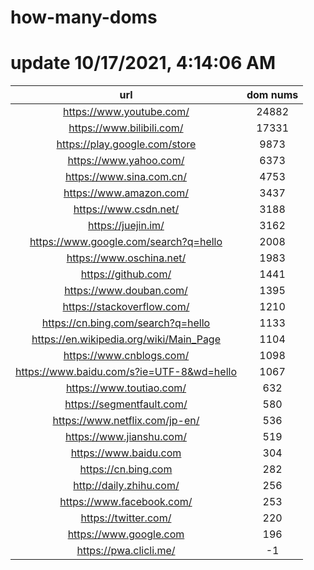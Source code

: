 # how-many-doms

# update 10/17/2021, 4:14:06 AM

url | dom nums
:-: | :-:
https://www.youtube.com/ | 24882
https://www.bilibili.com/ | 17331
https://play.google.com/store | 9873
https://www.yahoo.com/ | 6373
https://www.sina.com.cn/ | 4753
https://www.amazon.com/ | 3437
https://www.csdn.net/ | 3188
https://juejin.im/ | 3162
https://www.google.com/search?q=hello | 2008
https://www.oschina.net/ | 1983
https://github.com/ | 1441
https://www.douban.com/ | 1395
https://stackoverflow.com/ | 1210
https://cn.bing.com/search?q=hello | 1133
https://en.wikipedia.org/wiki/Main_Page | 1104
https://www.cnblogs.com/ | 1098
https://www.baidu.com/s?ie=UTF-8&wd=hello | 1067
https://www.toutiao.com/ | 632
https://segmentfault.com/ | 580
https://www.netflix.com/jp-en/ | 536
https://www.jianshu.com/ | 519
https://www.baidu.com | 304
https://cn.bing.com | 282
http://daily.zhihu.com/ | 256
https://www.facebook.com/ | 253
https://twitter.com/ | 220
https://www.google.com | 196
https://pwa.clicli.me/ | -1
